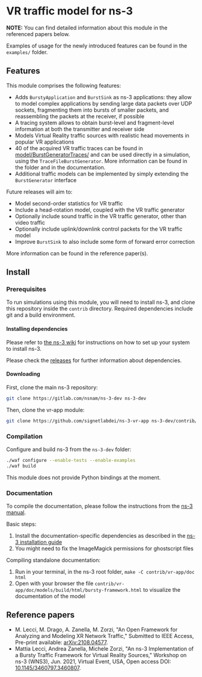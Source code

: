 VR traffic model for ns-3
=========================

**NOTE:** You can find detailed information about this module in the referenced papers below.

Examples of usage for the newly introduced features can be found in the ``examples/`` folder.

## Features

This module comprises the following features:

* Adds `BurstyApplication` and `BurstSink` as ns-3 applications: they allow to model complex applications by sending large data packets over UDP sockets, fragmenting them into bursts of smaller packets, and reassembling the packets at the receiver, if possible
* A tracing system allows to obtain burst-level and fragment-level information at both the transmitter and receiver side
* Models Virtual Reality traffic sources with realistic head movements in popular VR applications
* 40 of the acquired VR traffic traces can be found in [model/BurstGeneratorTraces/](model/BurstGeneratorTraces/) and can be used directly in a simulation, using the `TraceFileBurstGenerator`. More information can be found in the folder and in the documentation.
* Additional traffic models can be implemented by simply extending the `BurstGenerator` interface

Future releases will aim to:
* Model second-order statistics for VR traffic
* Include a head-rotation model, coupled with the VR traffic generator
* Optionally include sound traffic in the VR traffic generator, other than video traffic
* Optionally include uplink/downlink control packets for the VR traffic model
* Improve `BurstSink` to also include some form of forward error correction

More information can be found in the reference paper(s).

## Install

### Prerequisites ###

To run simulations using this module, you will need to install ns-3, and clone
this repository inside the `contrib` directory. 
Required dependencies include git and a build environment.

#### Installing dependencies ####

Please refer to [the ns-3 wiki](https://www.nsnam.org/wiki/Installation) for instructions on how to set up your system to install ns-3.

Please check the [releases](https://github.com/signetlabdei/ns-3-vr-app/releases) for further information about dependencies.

#### Downloading #####

First, clone the main ns-3 repository:

```bash
git clone https://gitlab.com/nsnam/ns-3-dev ns-3-dev
```

Then, clone the vr-app module:
```bash
git clone https://github.com/signetlabdei/ns-3-vr-app ns-3-dev/contrib/vr-app
```

### Compilation ###

Configure and build ns-3 from the `ns-3-dev` folder:

```bash
./waf configure --enable-tests --enable-examples
./waf build
```

This module does not provide Python bindings at the moment.

### Documentation ###

To compile the documentation, please follow the instructions from the [ns-3 manual](https://www.nsnam.org/docs/manual/html/documentation.html).

Basic steps:

1. Install the documentation-specific dependencies as described in the [ns-3 installation guide](https://www.nsnam.org/wiki/Installation)
1. You might need to fix the ImageMagick permissions for ghostscript files

Compiling standalone documentation:

1. Run in your terminal, in the ns-3 root folder, `make -C contrib/vr-app/doc html`
1. Open with your browser the file `contrib/vr-app/doc/models/build/html/bursty-framework.html` to visualize the documentation of the model


## Reference papers

* M. Lecci, M. Drago, A. Zanella, M. Zorzi, "An Open Framework for Analyzing and Modeling XR Network Traffic," Submitted to IEEE Access, Pre-print available: [arXiv:2108.04577](https://arxiv.org/abs/2108.04577).
* Mattia Lecci, Andrea Zanella, Michele Zorzi, "An ns-3 Implementation of a Bursty Traffic Framework for Virtual Reality Sources," Workshop on ns-3 (WNS3), Jun. 2021, Virtual Event, USA, Open access DOI: [10.1145/3460797.3460807](https://doi.org/10.1145/3460797.3460807).